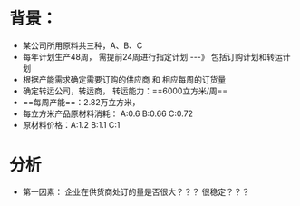 # 背景：

* 某公司所用原料共三种，A、B、C
* 每年计划生产48周， 需提前24周进行指定计划 ---》 包括订购计划和转运计划
* 根据产能需求确定需要订购的供应商   和     相应每周的订货量
* 确定转运公司，转运商，    转运能力：==6000立方米/周==
* ==每周产能==：2.82万立方米，
* 每立方米产品原材料消耗：  A:0.6     B:0.66    C:0.72
*  原材料价格：A:1.2    B:1.1   C:1



# 分析

* 第一因素： 企业在供货商处订的量是否很大？？？ 很稳定？？？

